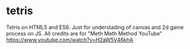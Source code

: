 # tetris
Tetris on HTML5 and ES6. Just for understading of canvas and 2d game process on JS. All credits are for "Meth Meth Method YouTube" https://www.youtube.com/watch?v=H2aW5V46khA
